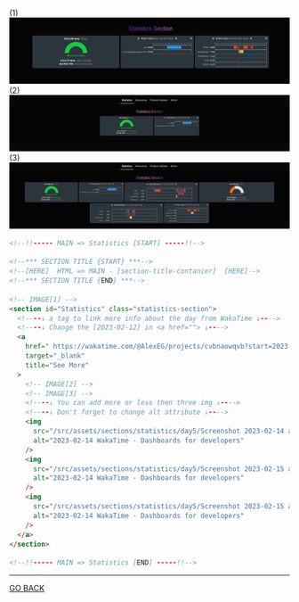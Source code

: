 (1)![Alt text](../IMAGES/HTML/MAIN%20-%20Statistics/Screenshot%202023-02-16%20at%2009-29-11%20Me%20-%20DAY%206.png)
(2)![Alt text](../IMAGES/HTML/MAIN%20-%20Statistics/Screenshot%202023-02-16%20at%2009-59-20%20Me%20-%20DAY%207.png)
(3)![Alt text](../IMAGES/HTML/MAIN%20-%20Statistics/Screenshot%202023-02-16%20at%2010-00-58%20Me%20-%20DAY%207.png)

```html
<!--!!----- MAIN => Statistics [START] -----!!-->

<!--*** SECTION TITLE {START} ***-->
<!--[HERE]  HTML => MAIN - [section-title-contanier]  [HERE]-->
<!--*** SECTION TITLE {END} ***-->

<!-- IMAGE[1] -->
<section id="Statistics" class="statistics-section">
  <!----↓ a tag to link more info about the day from WakaTime ↓---->
  <!----↓ Change the [2023-02-12] in <a href=""> ↓---->
  <a
    href=" https://wakatime.com/@AlexEG/projects/cvbnaowqvb?start=2023-02-05&end=2023-02-12"
    target="_blank"
    title="See More"
  >
    <!-- IMAGE[2] -->
    <!-- IMAGE[3] -->
    <!----↓ You can add more or less then three img ↓---->
    <!----↓ Don't forget to change alt attribute ↓---->
    <img
      src="/src/assets/sections/statistics/day5/Screenshot 2023-02-14 at 17-23-41 WakaTime - Dashboards for developers.png"
      alt="2023-02-14 WakaTime - Dashboards for developers"
    />
    <img
      src="/src/assets/sections/statistics/day5/Screenshot 2023-02-15 at 08-50-38 WakaTime - Dashboards for developers.png"
      alt="2023-02-14 WakaTime - Dashboards for developers"
    />
    <img
      src="/src/assets/sections/statistics/day5/Screenshot 2023-02-15 at 08-50-44 WakaTime - Dashboards for developers.png"
      alt="2023-02-14 WakaTime - Dashboards for developers"
    />
  </a>
</section>

<!--!!----- MAIN => Statistics [END] -----!!-->
```

<hr>

[GO BACK](../HTML%20COMMENTS.md)
